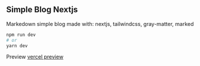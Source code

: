 ## Simple Blog Nextjs
Markedown simple blog made with: nextjs, tailwindcss, gray-matter, marked

```bash
npm run dev
# or
yarn dev
```

Preview [vercel preview](https://simpleblog-jet.vercel.app/) 